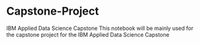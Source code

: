 # Capstone-Project
IBM Applied Data Science Capstone This notebook will be mainly used for the capstone project for the IBM Applied Data Science Capstone
